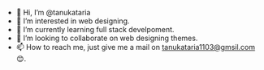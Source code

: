 - 👋 Hi, I’m @tanukataria
- 👀 I’m interested in web designing.
- 🌱 I’m currently learning full stack develpoment.
- 💞️ I’m looking to collaborate on web designing themes.
- 📫 How to reach me, just give me a mail on tanukataria1103@gmsil.com 😊.

<!---
tanukataria/tanukataria is a ✨ special ✨ repository because its `README.md` (this file) appears on your GitHub profile.
You can click the Preview link to take a look at your changes.
--->
